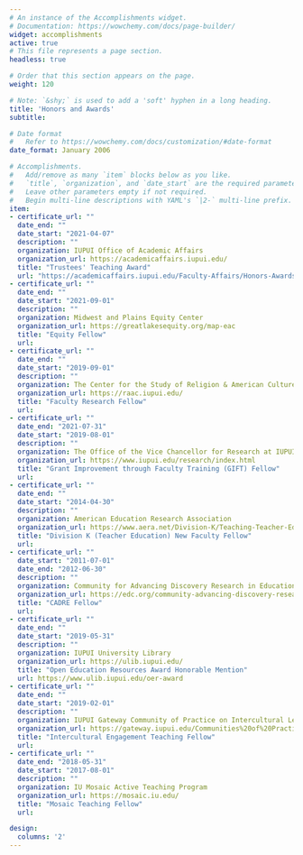 ```yaml
---
# An instance of the Accomplishments widget.
# Documentation: https://wowchemy.com/docs/page-builder/
widget: accomplishments
active: true
# This file represents a page section.
headless: true

# Order that this section appears on the page.
weight: 120

# Note: `&shy;` is used to add a 'soft' hyphen in a long heading.
title: 'Honors and Awards'
subtitle:

# Date format
#   Refer to https://wowchemy.com/docs/customization/#date-format
date_format: January 2006

# Accomplishments.
#   Add/remove as many `item` blocks below as you like.
#   `title`, `organization`, and `date_start` are the required parameters.
#   Leave other parameters empty if not required.
#   Begin multi-line descriptions with YAML's `|2-` multi-line prefix.
item:
- certificate_url: ""
  date_end: ""
  date_start: "2021-04-07"
  description: ""
  organization: IUPUI Office of Academic Affairs
  organization_url: https://academicaffairs.iupui.edu/
  title: "Trustees' Teaching Award"
  url: "https://academicaffairs.iupui.edu/Faculty-Affairs/Honors-Awards/IUPUI-Campus-Awards/TTAGuidelines"
- certificate_url: ""
  date_end: ""
  date_start: "2021-09-01"
  description: ""
  organization: Midwest and Plains Equity Center
  organization_url: https://greatlakesequity.org/map-eac
  title: "Equity Fellow"
  url:
- certificate_url: ""
  date_end: ""
  date_start: "2019-09-01"
  description: ""
  organization: The Center for the Study of Religion & American Culture at IUPUI
  organization_url: https://raac.iupui.edu/
  title: "Faculty Research Fellow"
  url:
- certificate_url: ""
  date_end: "2021-07-31"
  date_start: "2019-08-01"
  description: ""
  organization: The Office of the Vice Chancellor for Research at IUPUI
  organization_url: https://www.iupui.edu/research/index.html
  title: "Grant Improvement through Faculty Training (GIFT) Fellow"
  url:
- certificate_url: ""
  date_end: ""
  date_start: "2014-04-30"
  description: ""
  organization: American Education Research Association
  organization_url: https://www.aera.net/Division-K/Teaching-Teacher-Education-K
  title: "Division K (Teacher Education) New Faculty Fellow"
  url:
- certificate_url: ""
  date_start: "2011-07-01"
  date_end: "2012-06-30"
  description: ""
  organization: Community for Advancing Discovery Research in Education of the National Science Foundation
  organization_url: https://edc.org/community-advancing-discovery-research-education-cadre
  title: "CADRE Fellow"
  url:
- certificate_url: ""
  date_end: ""
  date_start: "2019-05-31"
  description: ""
  organization: IUPUI University Library
  organization_url: https://ulib.iupui.edu/
  title: "Open Education Resources Award Honorable Mention"
  url: https://www.ulib.iupui.edu/oer-award
- certificate_url: ""
  date_end: ""
  date_start: "2019-02-01"
  description: ""
  organization: IUPUI Gateway Community of Practice on Intercultural Learning
  organization_url: https://gateway.iupui.edu/Communities%20of%20Practice/Intercultural%20Learning.html
  title: "Intercultural Engagement Teaching Fellow"
  url:
- certificate_url: ""
  date_end: "2018-05-31"
  date_start: "2017-08-01"
  description: ""
  organization: IU Mosaic Active Teaching Program
  organization_url: https://mosaic.iu.edu/
  title: "Mosaic Teaching Fellow"
  url:

design:
  columns: '2'
---
```

